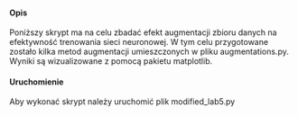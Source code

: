 #### Opis
Poniższy skrypt ma na celu zbadać efekt augmentacji zbioru danych
na efektywność trenowania sieci neuronowej. W tym celu przygotowane
zostało kilka metod augmentacji umieszczonych w pliku augmentations.py.
Wyniki są wizualizowane z pomocą pakietu matplotlib. 

#### Uruchomienie
Aby wykonać skrypt należy uruchomić plik modified_lab5.py